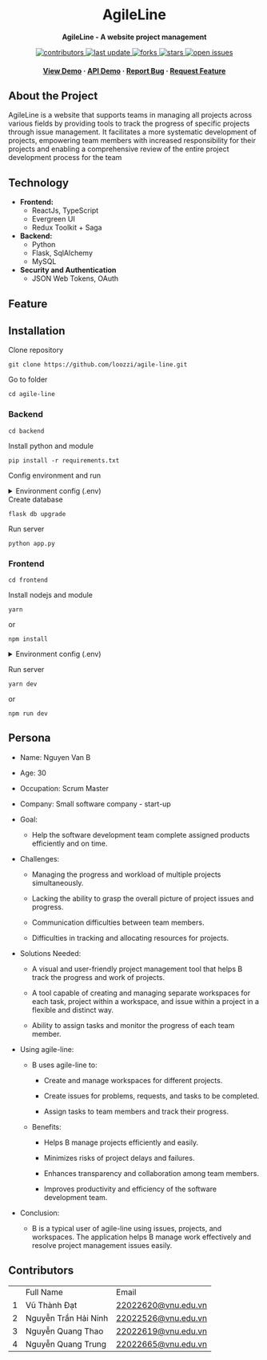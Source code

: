 <div align="center">
	<h1>AgileLine</h1>
	<p>
		<b>AgileLine - A website project management </b>
	</p>
	<!-- Badges -->
	<p>
	<a href="https://github.com/loozzi/agile-line/graphs/contributors">
		<img src="https://img.shields.io/github/contributors/loozzi/agile-line" alt="contributors" />
	</a>
	<a href="">
		<img src="https://img.shields.io/github/last-commit/loozzi/agile-line" alt="last update" />
	</a>
	<a href="https://github.com/loozzi/agile-line/network/members">
		<img src="https://img.shields.io/github/forks/loozzi/agile-line" alt="forks" />
	</a>
	<a href="https://github.com/loozzi/agile-line/stargazers">
		<img src="https://img.shields.io/github/stars/loozzi/agile-line" alt="stars" />
	</a>
	<a href="https://github.com/loozzi/agile-line/issues/">
		<img src="https://img.shields.io/github/issues/loozzi/agile-line" alt="open issues" />
	</a>
	</p>
	
<h4>
	<a href="https://agile-line-client.vercel.app/" target="_blank">View Demo</a>
<span> · </span>
	<a href="https://judicial-clovis-loozzi-3e24b8b7.koyeb.app/api" target="_blank">API Demo</a>
<span> · </span>
	<a href="https://github.com/loozzi/agile-line/issues/">Report Bug</a>
<span> · </span>
	<a href="https://github.com/loozzi/agile-line/issues/">Request Feature</a>
</h4>
</div>

## About the Project

<p>
		AgileLine is a website that supports teams in managing all projects across various fields by providing tools to track the progress of specific projects through issue management. It facilitates a more systematic development of projects, empowering team members with increased responsibility for their projects and enabling a comprehensive review of the entire project development process for the team

</p>

## Technology

- **Frontend:**
  - ReactJs, TypeScript
  - Evergreen UI
  - Redux Toolkit + Saga
- **Backend:**
  - Python
  - Flask, SqlAlchemy
  - MySQL
- **Security and Authentication**
  - JSON Web Tokens, OAuth

## Feature

## Installation

Clone repository

```
git clone https://github.com/loozzi/agile-line.git
```

Go to folder

```
cd agile-line
```

### Backend

```
cd backend
```

Install python and module

```
pip install -r requirements.txt
```

Config environment and run

<details>
<summary>Environment config (.env)</summary>

```
SQLALCHEMY_DATABASE_URI = 'mysql+pymysql://<username>:<password>@<host>/<database>?charset=utf8mb4'
SECRET_KEY=<key>
EMAIL_MAIL=<email>
EMAIL_PASSWORD=<password>
EMAIL_HOST=<host>
EMAIL_PORT=465
```

</details>
Create database

```
flask db upgrade
```

Run server

```
python app.py
```

### Frontend

```
cd frontend
```

Install nodejs and module

```
yarn
```

or

```
npm install
```

<details>
<summary>Environment config (.env)</summary>

```
REACT_APP_API_ENDPOINT=<api>
```

</details>

Run server

```
yarn dev
```

or

```
npm run dev
```
## Persona

- Name: Nguyen Van B

- Age: 30

- Occupation: Scrum Master

- Company: Small software company - start-up

- Goal:

	- Help the software development team complete assigned products efficiently and on time.

- Challenges:
	- Managing the progress and workload of multiple projects simultaneously.

	- Lacking the ability to grasp the overall picture of project issues and progress.

	- Communication difficulties between team members.

	- Difficulties in tracking and allocating resources for projects.
- Solutions Needed:

	- A visual and user-friendly project management tool that helps B track the progress and work of projects.

	- A tool capable of creating and managing separate workspaces for each task, project within a workspace, and issue within a project in a flexible and distinct way.

	- Ability to assign tasks and monitor the progress of each team member.

- Using agile-line:

	- B uses agile-line to:

		- Create and manage workspaces for different projects.

		- Create issues for problems, requests, and tasks to be completed.

		- Assign tasks to team members and track their progress.

	- Benefits:

		- Helps B manage projects efficiently and easily.

		- Minimizes risks of project delays and failures.

		- Enhances transparency and collaboration among team members.

		- Improves productivity and efficiency of the software development team.

- Conclusion:

	- B is a typical user of agile-line using issues, projects, and workspaces. The application helps B manage work effectively and resolve project management issues easily.
## Contributors

<center>
	<table>
		<th>
			<td>Full Name</td>
			<td>Email</td>
		</th>
		<tr>
			<td>1</td>
			<td>Vũ Thành Đạt</td>
			<td><a href="mailto:22022620@vnu.edu.vn">22022620@vnu.edu.vn</a></td>
		</tr>
		<tr>
			<td>2</td>
			<td>Nguyễn Trần Hải Ninh</td>
			<td><a href="mailto:22022526@vnu.edu.vn">22022526@vnu.edu.vn</a></td>
		</tr>
		<tr>
			<td>3</td>
			<td>Nguyễn Quang Thao</td>
			<td><a href="mailto:22022619@vnu.edu.vn">22022619@vnu.edu.vn</a></td>
		</tr>
		<tr>
			<td>4</td>
			<td>Nguyễn Quang Trung</td>
			<td><a href="mailto:22022665@vnu.edu.vn">22022665@vnu.edu.vn</a></td>
		</tr>
	</table>
</center>
